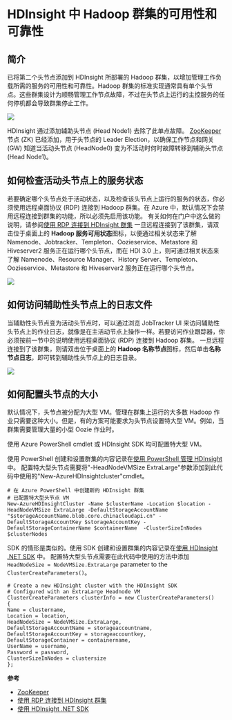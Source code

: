 ﻿<properties urlDisplayName="HDInsight High Availability" pageTitle="HDInsight 中 Hadoop 群集的可用性 | Azure" metaKeywords="hdinsight, hadoop, hdinsight hadoop, hadoop azure" description="HDInsight deploys highly available and reliable clusters." services="HDInsight" umbracoNaviHide="0" disqusComments="1" editor="cgronlun" manager="paulettm" title="Availability of Hadoop clusters in HDInsight" authors="bradsev" />

<tags ms.service="hdinsight" ms.workload="big-data" ms.tgt_pltfrm="na" ms.devlang="multiple" ms.topic="article" ms.date="01/01/1900" ms.author="bradsev" />


# HDInsight 中 Hadoop 群集的可用性和可靠性

## 简介 ##
已将第二个头节点添加到 HDInsight 所部署的 Hadoop 群集，以增加管理工作负载所需的服务的可用性和可靠性。Hadoop 群集的标准实现通常具有单个头节点。这些群集设计为顺畅管理工作节点故障，不过在头节点上运行的主控服务的任何停机都会导致群集停止工作。 

![](http://i.imgur.com/jrUmrH4.png)

HDInsight 通过添加辅助头节点 (Head Node1) 去除了此单点故障。 [ZooKeeper][zookeeper] 节点 (ZK) 已经添加，用于头节点的 Leader Election，以确保工作节点和网关 (GW) 知道当活动头节点 (HeadNode0) 变为不活动时何时故障转移到辅助头节点 (Head Node1)。


## 如何检查活动头节点上的服务状态 ##
若要确定哪个头节点处于活动状态，以及检查该头节点上运行的服务的状态，你必须使用远程桌面协议 (RDP) 连接到 Hadoop 群集。在 Azure 中，默认情况下会禁用远程连接到群集的功能，所以必须先启用该功能。 有关如何在门户中这么做的说明，请参阅[使用 RDP 连接到 HDInsight 群集](../hdinsight-administer-use-management-portal/#rdp)
一旦远程连接到了该群集，请双击位于桌面上的 **Hadoop 服务可用状态**图标，以便通过相关状态来了解 Namenode、Jobtracker、Templeton、Oozieservice、Metastore 和 Hiveserver2 服务正在运行哪个头节点，而在 HDI 3.0 上，则可通过相关状态来了解 Namenode、Resource Manager、History Server、Templeton、Oozieservice、Metastore 和 Hiveserver2 服务正在运行哪个头节点。

![](http://i.imgur.com/MYTkCHW.png)


## 如何访问辅助性头节点上的日志文件 ##

当辅助性头节点变为活动头节点时，可以通过浏览 JobTracker UI 来访问辅助性头节点上的作业日志，就像是在主活动节点上操作一样。若要访问作业跟踪器，你必须按前一节中的说明使用远程桌面协议 (RDP) 连接到 Hadoop 群集。 一旦远程连接到了该群集，则请双击位于桌面上的 **Hadoop 名称节点**图标，然后单击**名称节点日志**，即可转到辅助性头节点上的日志目录。

![](http://i.imgur.com/eL6jzgB.png)


## 如何配置头节点的大小 ##
默认情况下，头节点被分配为大型 VM。管理在群集上运行的大多数 Hadoop 作业只需要这种大小。但是，有的方案可能要求为头节点设置特大型 VM。例如，当群集需要管理大量的小型 Oozie 作业时。 

使用 Azure PowerShell cmdlet 或 HDInsight SDK 均可配置特大型 VM。

使用 PowerShell 创建和设置群集的内容记录在[使用 PowerShell 管理 HDInsight](../hdinsight-administer-use-powershell/) 中。 配置特大型头节点需要将"-HeadNodeVMSize ExtraLarge"参数添加到此代码中使用的"New-AzureHDInsightcluster"cmdlet。

    # 在 Azure PowerShell 中创建新的 HDInsight 群集
	# 已配置特大型头节点 VM
    New-AzureHDInsightCluster -Name $clusterName -Location $location -HeadNodeVMSize ExtraLarge -DefaultStorageAccountName "$storageAccountName.blob.core.chinacloudapi.cn" -DefaultStorageAccountKey $storageAccountKey -DefaultStorageContainerName $containerName  -ClusterSizeInNodes $clusterNodes

SDK 的情形是类似的。使用 SDK 创建和设置群集的内容记录在[使用 HDInsight .NET SDK](../hdinsight-provision-clusters/#sdk) 中。 配置特大型头节点需要在此代码中使用的方法中添加 `HeadNodeSize = NodeVMSize.ExtraLarge` parameter to the `ClusterCreateParameters()`。

    # Create a new HDInsight cluster with the HDInsight SDK
	# Configured with an ExtraLarge Headnode VM
    ClusterCreateParameters clusterInfo = new ClusterCreateParameters()
    {
    Name = clustername,
    Location = location,
    HeadNodeSize = NodeVMSize.ExtraLarge,
    DefaultStorageAccountName = storageaccountname,
    DefaultStorageAccountKey = storageaccountkey,
    DefaultStorageContainer = containername,
    UserName = username,
    Password = password,
    ClusterSizeInNodes = clustersize
    };


**参考**	

- [ZooKeeper][zookeeper]
- [使用 RDP 连接到 HDInsight 群集](../hdinsight-administer-use-management-portal/#rdp)
- [使用 HDInsight .NET SDK](../hdinsight-provision-clusters/#sdk) 


[zookeeper]: http://zookeeper.apache.org/ 







